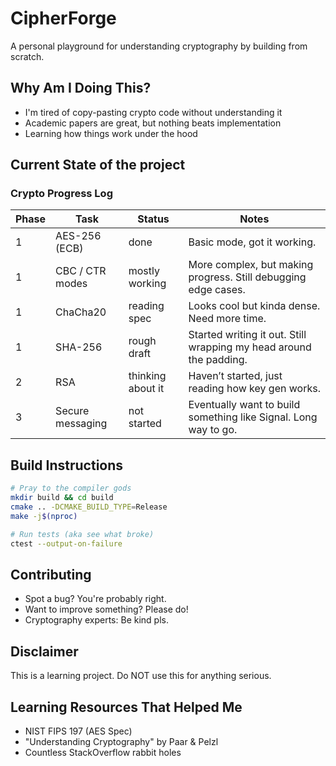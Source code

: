 # CipherForge

A personal playground for understanding cryptography by building from scratch.

## Why Am I Doing This?

- I'm tired of copy-pasting crypto code without understanding it
- Academic papers are great, but nothing beats implementation
- Learning how things work under the hood

## Current State of the project

### Crypto Progress Log

| Phase | Task               | Status          | Notes                                                                 |
|-------|--------------------|-----------------|-----------------------------------------------------------------------|
| 1     | AES-256 (ECB)      | done            | Basic mode, got it working.          |
| 1     | CBC / CTR modes    | mostly working  | More complex, but making progress. Still debugging edge cases.       |
| 1     | ChaCha20           | reading spec    | Looks cool but kinda dense. Need more time.                          |
| 1     | SHA-256            | rough draft     | Started writing it out. Still wrapping my head around the padding.  |
| 2     | RSA                | thinking about it | Haven’t started, just reading how key gen works.                    |
| 3     | Secure messaging   | not started     | Eventually want to build something like Signal. Long way to go.      |


## Build Instructions

```bash
# Pray to the compiler gods
mkdir build && cd build
cmake .. -DCMAKE_BUILD_TYPE=Release
make -j$(nproc)

# Run tests (aka see what broke)
ctest --output-on-failure
```

## Contributing

- Spot a bug? You're probably right.
- Want to improve something? Please do!
- Cryptography experts: Be kind pls.

## Disclaimer

This is a learning project. Do NOT use this for anything serious.

## Learning Resources That Helped Me

- NIST FIPS 197 (AES Spec)
- "Understanding Cryptography" by Paar & Pelzl
- Countless StackOverflow rabbit holes
